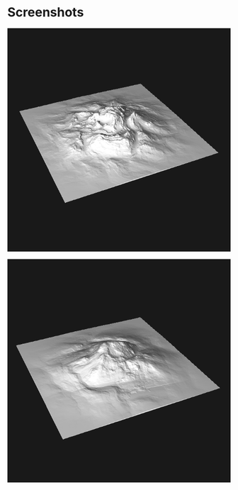 # Screenshots

![img](../../images/nodes/ShatteredPeak_wiki0.png)

![img](../../images/nodes/ShatteredPeak_wiki1.png)